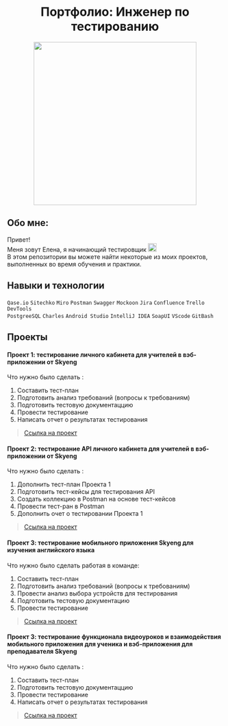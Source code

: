 <div align="center"> 
  <h1>Портфолио: Инженер по тестированию </h1> </div>
<div id="header" align="center">
  <img src="https://media.giphy.com/media/v1.Y2lkPTc5MGI3NjExZmE4NjRuMjF5YjA2OTZkcW13Mzh5bjVoYjJ5dHhuYmhoNWYzc21wZiZlcD12MV9pbnRlcm5hbF9naWZfYnlfaWQmY3Q9Zw/hpXdHPfFI5wTABdDx9/giphy.gif" width="380"/>
</div>

## Обо мне:
Привет!  
Меня зовут Елена, я начинающий тестировщик <img height="20" src="https://github.com/kenstavichute/QA_engineer/assets/146355792/4e0ab703-6a3c-459b-9568-dd087620d7cf">   
В этом репозитории вы можете найти некоторые из моих проектов, выполненных во время обучения и практики.
   
## Навыки и технологии

`Qase.io` `Sitechko` `Miro` `Postman` `Swagger` `Mockoon` `Jira` `Confluence` `Trello` `DevTools`   
`PostgreeSQL` `Charles` `Android Studio` `IntelliJ IDEA` `SoapUI` `VScode` `GitBash`
## Проекты

#### Проект 1: тестирование личного кабинета для учителей в вэб-приложении от Skyeng
Что нужно было сделать :
1. Составить тест-план
2. Подготовить анализ требований (вопросы к требованиям)
3. Подготовить тестовую документаццию
4. Провести тестирование
6. Написать отчет о результатах тестирования

> [Ссылка на проект](https://kenstavichute.notion.site/1-2-d1ff5b269972451392a338c348e0728e?pvs=4)
   
#### Проект 2: тестирование API личного кабинета для учителей в вэб-приложении от Skyeng
Что нужно было сделать :
1. Дополнить тест-план Проекта 1
2. Подготовить тест-кейсы для тестирования API
3. Создать коллекцию в Postman на основе тест-кейсов
4. Провести тест-ран в Postman
5. Дополнить очет о тестировании Проекта 1
   
> [Ссылка на проект](https://kenstavichute.notion.site/1-2-d1ff5b269972451392a338c348e0728e?pvs=4)
   
#### Проект 3: тестирование мобильного приложения Skyeng для изучения английского языка
Что нужно было сделать работая в команде:
1. Составить тест-план
2. Подготовить анализ требований (вопросы к требованиям)
3. Провести анализ выбора устройств для тестирования
4. Подготовить тестовую документацию
5. Провести тестирование

> [Ссылка на проект](https://kenstavichute.notion.site/4f214c2852eb46be90395f1f22fd7068?pvs=4)
   
#### Проект 3: тестирование функционала видеоуроков и взаимодействия мобильного приложения для ученика и вэб-приложения для преподавателя Skyeng
Что нужно было сделать :
1. Составить тест-план
3. Подготовить тестовую документаццию
4. Провести тестирование
6. Написать отчет о результатах тестирования

> [Ссылка на проект](https://kenstavichute.notion.site/2e26b674474345b59d3284b5e5dedeed?pvs=4)
   
